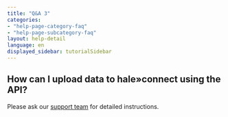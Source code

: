 ```yaml
---
title: "Q&A 3"
categories:
- "help-page-category-faq"
- "help-page-subcategory-faq"
layout: help-detail
language: en
displayed_sidebar: tutorialSidebar
---
```


<h2>How can I upload data to hale»connect using the API?</h2>

Please ask our <a href="mailto:support@wetransform.to"> support team</a> for detailed instructions.
